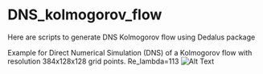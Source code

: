 # DNS_kolmogorov_flow
Here are scripts to generate DNS Kolmogorov flow using Dedalus package 

Example for Direct Numerical Simulation (DNS) of a Kolmogorov flow with resolution 384x128x128 grid points. Re_lambda=113
![Alt Text](https://Kolmogorov_flow_384x128x128.gif)
